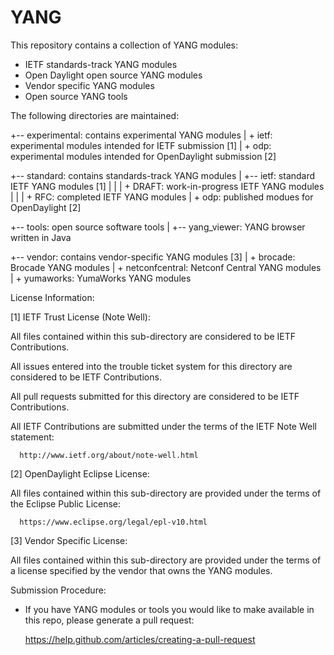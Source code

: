 YANG
====

This repository contains a collection of YANG modules:
  * IETF standards-track YANG modules
  * Open Daylight open source YANG modules
  * Vendor specific YANG modules
  * Open source YANG tools

The following directories are maintained:

   +-- experimental: contains experimental YANG modules
     |
     + ietf: experimental modules intended for IETF submission [1]
     |
     + odp: experimental modules intended for OpenDaylight submission [2]


   +-- standard: contains standards-track YANG modules
     |
     +-- ietf: standard IETF YANG modules [1]
     | |
     | + DRAFT: work-in-progress IETF YANG modules
     | |
     | + RFC: completed IETF YANG modules
     |
     + odp: published modues for OpenDaylight [2]


   +-- tools: open source software tools
     |
     +-- yang_viewer: YANG browser written in Java



   +-- vendor: contains vendor-specific YANG modules [3]
     |
     + brocade: Brocade YANG modules
     |
     + netconfcentral: Netconf Central YANG modules
     |
     + yumaworks: YumaWorks YANG modules


License Information:

 [1]  IETF Trust License  (Note Well):

   All files contained within this sub-directory are
   considered to be IETF Contributions.

   All issues entered into the trouble ticket system for this
   directory are considered to be IETF Contributions.

   All pull requests submitted for this
   directory are considered to be IETF Contributions.

   All IETF Contributions are submitted under the terms of
   the IETF Note Well statement:

      http://www.ietf.org/about/note-well.html


 [2]  OpenDaylight Eclipse License:

   All files contained within this sub-directory are
   provided under the terms of the Eclipse Public License:

      https://www.eclipse.org/legal/epl-v10.html


 [3]  Vendor Specific License:

   All files contained within this sub-directory are
   provided under the terms of a license specified
   by the vendor that owns the YANG modules.


Submission Procedure:

   * If you have YANG modules or tools you would like to make available
     in this repo, please generate a pull request:

     https://help.github.com/articles/creating-a-pull-request
